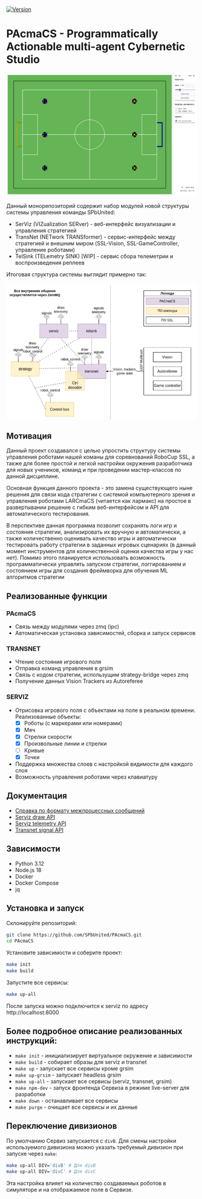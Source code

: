 [![Version](https://img.shields.io/badge/version-v0.18.0-informational)](https://github.com/SPBUnited/serviz/actions/workflows/auto-semver.yml)

# PAcmaCS - Programmatically Actionable multi-agent Cybernetic Studio

![](images/2025-03-29-22-52-41.png)

Данный монорепозиторий содержит набор модулей новой структуры системы управления команды SPbUnited:

- SerViz (VIZualization SERver) - веб-интерфейс визуализации и управления стратегией
- TransNet (NETwork TRANSformer) - сервис-интерфейс между стратегией и внешним миром (SSL-Vision, SSL-GameController, управление роботами)
- TelSink (TELemetry SINK) [WIP] - сервис сбора телеметрии и воспроизведения реплеев

Итоговая структура системы выглядит примерно так:

<!-- ![](images/system_architecture.svg) -->

![](docs/architecture.drawio.png)

## Мотивация

Данный проект создавался с целью упростить структуру системы управления роботами нашей команы для соревнований RoboCup SSL, а также для более простой и легкой настройки окружения разработчика для новых учеников, команд и при проведении мастер-классов по данной дисциплине.

Основная функция данного проекта - это замена существующего ныне решения для связи кода стратегии с системой компьютерного зрения и управления роботами LARCmaCS (читается как лармакс) на простое в развертывании решение с гибким веб-интерфейсом и API для автоматического тестирования.

В перспективе данная программа позволит сохранять логи игр и состояния стратегии, анализировать их вручную и автоматически, а также количественно оценивать качество игры и автоматически тестировать работу стратегии в заданных игровых сценариях (в данный момент инструментов для количественной оценки качества игры у нас нет). Помимо этого планируется использовать возможность программатически управлять запуском стратегии, логгированием и состоянием игры для создания фреймворка для обучения ML алгоритмов стратегии

## Реализованные функции

### PAcmaCS

- Связь между модулями через zmq (ipc)
- Автоматическая установка зависимостей, сборка и запуск сервисов

### TRANSNET

- Чтение состояния игрового поля
- Отправка команд управления в grsim
- Связь с кодом стратегии, использущим strategy-bridge через zmq
- Получение данных Vision Trackers из Autoreferee

### SERVIZ
- Отрисовка игрового поля с объектами на поле в реальном времени. Реализованные объекты:
    - [x] Роботы (с маркерами или номерами)
    - [x] Мяч
    - [x] Стрелки скорости
    - [x] Произвольные линии и стрелки
    - [ ] Кривые
    - [x] Точки
- Поддержка множества слоев с настройкой видимости для каждого слоя
- Возможность управления роботами через клавиатуру

## Документация

- [Справка по формату межпроцессных сообщений](docs/zmq_api_v3.md)
- [Serviz draw API](docs/serviz_draw_api.md)
- [Serviz telemetry API](docs/serviz_telemetry_api.md)
- [Transnet signal API](docs/transnet_signal_api.md)

## Зависимости

- Python 3.12
- Node.js 18
- Docker
- Docker Compose
- jq

## Установка и запуск

Склонируйте репозиторий:

```bash
git clone https://github.com/SPbUnited/PAcmaCS.git
cd PAcmaCS
```

Установите зависимости и соберите проект:

```bash
make init
make build
```

Запустите все сервисы:

```bash
make up-all
```

После запуска можно подключится к serviz по адресу http://localhost:8000

## Более подробное описание реализованных инструкций:

- `make init` - инициализирует виртуальное окружение и зависимости
- `make build` - собирает образы для serviz и transnet
- `make up` - запускает все сервисы кроме grsim
- `make up-grsim` - запускает headless grsim
- `make up-all` - запускает все сервисы (serviz, transnet, grsim)
- `make npm-dev` - запуск фронтенда Сервиза в режиме live-server для разработки
- `make down` - останавливает все сервисы
- `make purge` - очищает все сервисы и их данные

## Переключение дивизионов

По умолчанию Сервиз запускается с `divB`. Для смены настройки используемого дивизиона можно указать требуемый дивизион при запуске через `make`:

```bash
make up-all DIV='divB' # Для divB
make up-all DIV='divC' # Для divC
```

Эта настройка влияет на количество создаваемых роботов в симуляторе и на отображаемое поле в Сервизе.

